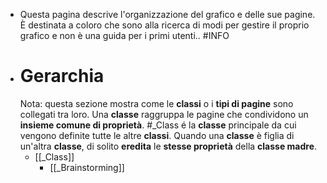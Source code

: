 - Questa pagina descrive l'organizzazione del grafico e delle sue pagine. È destinata a coloro che sono alla ricerca di modi per gestire il proprio grafico e non è una guida per i primi utenti.. #INFO
- # Gerarchia
  Nota: questa sezione mostra come le **classi** o i **tipi di pagine** sono collegati tra loro. Una **classe** raggruppa le pagine che condividono un **insieme comune di proprietà**. #_Class é la **classe** principale da cui vengono definite tutte le altre **classi**. Quando una **classe** è figlia di un'altra **classe**, di solito **eredita**  le **stesse proprietà** della **classe madre**.
	- [[_Class]]
		- [[_Brainstorming]]